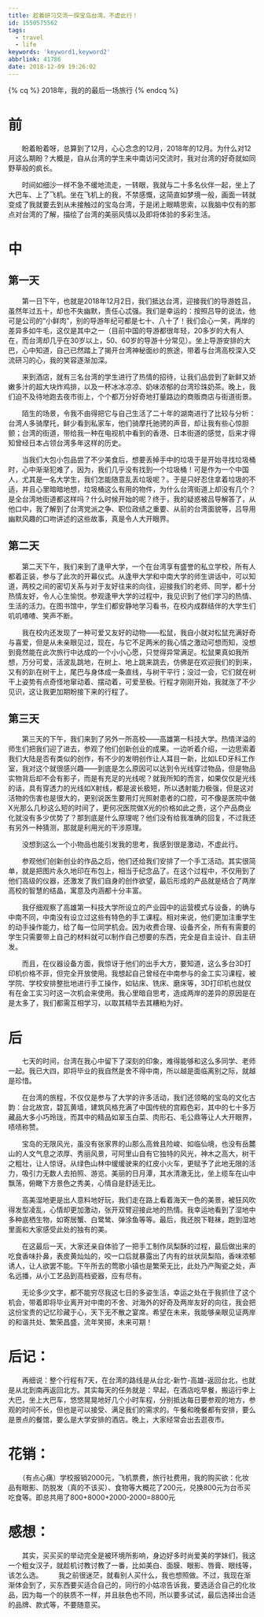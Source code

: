 ```yaml
---
title: 趁着研习交流一探宝岛台湾，不虚此行！
id: 1550575562
tags:
  - travel
  - life
keywords: 'keyword1,keyword2'
abbrlink: 41786
date: 2018-12-09 19:26:02
---
```

{% cq %}
2018年，我的的最后一场旅行
{% endcq %}
<!--more-->


# 前
　　盼着盼着呀，总算到了12月，心心念念的12月，2018年的12月。为什么对12月这么期盼？大概是，自从台湾的学生来中南访问交流时，我对台湾的好奇就如同野草般的疯长。

　　时间如细沙一样不急不缓地流走，一转眼，我就与二十多名伙伴一起，坐上了大巴车、上了飞机。坐在飞机上的我，不禁感慨，这简直如梦境一般，画面一转就变成了我就要去到从未接触过的宝岛台湾，于是闭上眼睛思索，以我脑中仅有的那点对台湾的了解，描绘了台湾的美丽风情以及即将体验的多彩生活。
# 中
## 第一天

　　第一日下午，也就是2018年12月2日，我们抵达台湾，迎接我们的导游姓吕，虽然年过五十，却也不失幽默，责任心忒强。我们是幸运的：按照吕导的说法，他可是公司的“小鲜肉”，别的导游年纪可都是七十、八十了！我们会心一笑，两岸的差异多如牛毛，这仅是其中之一（目前中国的导游都很年轻，20多岁的大有人在，而台湾却几乎在30岁以上，50、60岁的导游十分常见）。坐上导游安排的大巴，心中知道，自己已然踏上了揭开台湾神秘面纱的旅途，带着与台湾高校深入交流研习的心，我的笑容逐渐加深。

　　来到酒店，就有三名台湾的学生进行了热情的招待，让我们品尝到了新鲜又娇嫩多汁的超大块炸鸡排，以及一杯冰冰凉凉、奶味浓郁的台湾珍珠奶茶。晚上，我们迫不及待地跑去夜市街上，个个都万分好奇地打量路边的商贩商店与街道街景。

　　陌生的场景，令我不由得把它与自己生活了二十年的湖南进行了比较与分析：台湾人多骑摩托，鲜少看到私家车，他们骑摩托驰骋的声音，却让我有些心惊胆颤；台湾的街道，带给我一种在电视机中看到的香港、日本街道的感觉，后来才得知曾经日本占领台湾多年这样的历史。

　　当我们大包小包品尝了不少美食后，想要丢掉手中的垃圾于是开始寻找垃圾桶时，心中渐渐犯难了，因为，我们几乎没有找到一个垃圾桶！可是作为一个中国人，尤其是一名大学生，我们怎能随意乱丢垃圾呢？。于是只好忍住拿着垃圾的不适，并且心里暗暗地想，垃圾桶这么有用的物件，为什么台湾街道上却没有几个？是全台湾地街道都这样吗？什么时候开始的呢？终于，我的疑惑被吕导解答了，从他口中，我了解到了台湾党派之争、职位政绩之重要、从前的台湾面貌等，吕导用幽默风趣的口吻讲述的这些故事，真是令人大开眼界。

## 第二天
　　第二天下午，我们来到了逢甲大学，一个在台湾享有盛誉的私立学校，所有人都着正装，参与了此次的开幕仪式。从逢甲大学和中南大学的师生讲话中，可以知道，两校之间的密切关系与对于友好往来的向往，迎接我们的老师、同学，都十分热情友好，令人心生愉悦。参观逢甲大学的过程中，我见识到了他们学习的热情、生活的活力。在图书馆中，学生们都安静地学习看书，在校内成群结伴的大学生们叽叽喳喳、笑声不断。

　　我在校内还发现了一种可爱又友好的动物——松鼠，我自小就对松鼠充满好奇与喜爱，但是从未亲眼见过，现在，与它不足两米的我心情之激动可想而知，没想到竟然能在此次旅行中达成的一个小小心愿，只觉得异常满足。松鼠果真如我所想，万分可爱，活波乱跳地，在树上、地上跳来跳去，仿佛是在欢迎我们的到来，又有的趴在树干上，尾巴与身体成一条直线，与树干平行；没过一会，它们就在树干上姿势有点奇怪地窜动着、摆动着，可爱至极。行程才刚刚开始，我就涨了不少见识，这让我更加期盼接下来的行程了。

## 第三天
　　第三天的下午，我们来到了另外一所高校——高雄第一科技大学。热情洋溢的师生们把我们迎了进去，参观了他们创新创业的成果。一边听着介绍，一边思索着我们大陆是否有类似的创作，有不少的发明创作让人耳目一新，比如LED牙科工作室，我对这个就很感兴趣——到底是怎么原因可以达到令光线穿过物品，但是物品实物背后却不会有影子，而是有充足的光线呢？就我所知的而言，如果仅仅是光线的话，具有穿透力的光线如X射线，都是波长极短，所以透射能力极强，但是这对活物的伤害也是很大的，更别说医生要用灯光照射患者的口腔，可不像是医院中做X光那么几秒这么短的时间了，更何况医院做X光的价格如此之贵，这个产品商业化就没有多少优势了？那到底是什么原理呢？他们没有给我准确的回复，不过我还有另外一种猜测，那就是利用光的干涉原理。

　　没想到这么一个小物品也能引发我的思考，我感到很是激动，不虚此行。

　　参观他们创新创业的作品之后，他们还给我们安排了一个手工活动。其实很简单，就是把图片永久地印在布包上，相当于纪念品了。在这个过程中，不仅用到了他们高级的仪器，还激发了我们自身的创作欲望，最后形成的产品就是结合了两岸高校的智慧的结晶，寓意及内涵都十分丰富。

　　我仔细观察了高雄第一科技大学所设立的产业园中的运营模式与设备，的确与中南不同，中南没有设立过这些有特色的手工课程。相对来说，他们更加注重学生的动手操作能力，给了每一位同学机会。因为收费合理、设备齐全，所有有需要的学生只需要带上自己的材料就可以制作自己想要的东西，完全是自主设计、自主研发。

　　而且，在仪器设备方面，我惊讶于他们的出手大方，要知道，这么多台3D打印机价格不菲，但完全开放使用。我想起自己曾经在中南参与的金工实习课程，被学院、学校安排整批地进行手工操作，如钻床、铣床、磨床等，3D打印机也就仅有在金工实习时这一次机会来使用。我心里暗自思考，造成两岸的差异的原因是在是太多了，我们都需互相学习，以取其精华去其糟粕为好。

# 后
　　七天的时间，台湾在我心中留下了深刻的印象，难得能够和这么多同学、老师一起。我已大四，即将毕业的我自然是舍不得中南，所以越是面临离别之际，就越是珍惜。

　　在台湾的旅程，不仅仅是参与了大学的许多活动，我们还领略的宝岛的文化古韵：台北故宫，碧瓦黄墙，建筑风格充满了中国传统的宫殿色彩，其中的七十多万藏品大多小巧玲珑，而其中的精品如翠玉白菜、肉形石、毛公鼎等让人大开眼界，啧啧称赞。

　　宝岛的无限风光，虽没有张家界的山那么高耸且险峻、如临仙境，也没有岳麓山的人文气息之浓厚、秀丽风景，可阿里山自有它独特的风光，神木之高大，树干之粗壮，让人惊讶。从绿色山林中缓缓驶来的红皮小火车，更赋予了此地无限的活力，吸引力无数人去拍照、游览。美丽的日月潭，其水清澈无比，坐上缆车在山中飘荡，俯瞰下方景色之秀美，心情自是舒适无比。

　　高美湿地更是出人意料地好玩，我们走在路上看着海天一色的美景，被狂风吹得发型凌乱，心情却更加激动，张开双臂迎接此地的热情。我幸运地看到了湿地中多种底栖生物，如寄居蟹、白鹭鸶、弹涂鱼等等。最后，我还脱下鞋袜，跑到湿地里面和大家感受此处的独有的美。

　　在这最后一天，大家还亲自体验了一把手工制作凤梨酥的过程，最后做出来的吃食香味扑鼻，表皮黄灿灿的，咬一口后就暴露出了内有的丝状凤梨陷，香味浓郁诱人，让人欲罢不能。下午所去的莺歌小镇也是繁荣无比，此处乃产陶瓷之处，声名远播，从小工艺品到高档瓷器，应有尽有。

　　无论多少文字，都不能穷尽我这七日的多姿生活，幸运之处在于我抓住了这个机会，带着即将毕业离开对中南的不舍、对海外的好奇及两岸友好的向往，我会把这份宝贵的记忆珍藏于心，天下无不散之宴席。希望在未来，我能够亲眼见证两岸的和谐共处、繁荣昌盛，流年笑掷，未来可期！

# 后记：
　　再细说：整个行程有7天，在台湾的路线是从台北-新竹-高雄-返回台北，也就是从北到南再返回北方。其实每天的任务就是：早起，在酒店吃早餐，搬运行李上大巴，坐上大巴车，悠悠晃晃地好几个小时车程，分别抵达每日要参观的地方，参观的时间不长，但也是可以接受、满足我们的需求的。午餐和晚餐都有安排，要么是景点的餐馆，要么是大学安排的酒店。晚上，大家经常会出去逛夜市。

# 花销：　　

　　（有点心痛）学校报销2000元，飞机票费，旅行社费用，我的购买欲：化妆品有眼影、防脱发（真的不该买）、食物等大概花了200元，兑换800元为台币买吃食等。即总共用了800+8000+2000-2000=8800元

# 感想：

　　其实，买买买的举动完全是被环境所影响，身边好多时尚爱美的学妹们，我这一个粗女汉子，就趁机讨教讨教了一番，比如美白、面膜、眼影、唇膏、眼线等，该怎么选。
　　我之前很迷茫，就看别人买什么，我也想照做。不过，我现在渐渐体会到了，买东西要买适合自己的，同行的小姑凉告诉我，要选适合自己的化妆品，因为每一个的肤质不一样，并且肤色也不同，所以要多试试，最后选择出合适的品牌、款式等，不要随意买。

